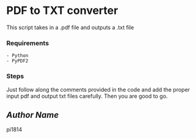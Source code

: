 # PDF to TXT converter
This script takes in a .pdf file and outputs a .txt file

### Requirements
	- Python
	- PyPDF2 


### Steps
Just follow along the comments provided in the code and add the proper input pdf and output txt files carefully.
Then you are good to go.


## *Author Name*
<!--Remove the below lines and add yours -->
pi1814
